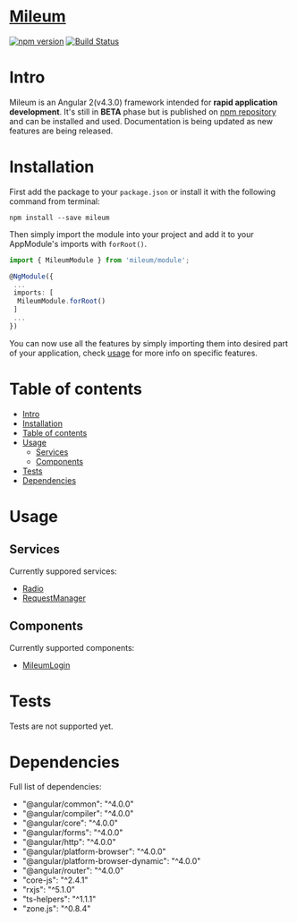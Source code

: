 # [Mileum](https://github.com/CodeMileu/mileum)

[![npm version](https://badge.fury.io/js/mileum.svg)](https://badge.fury.io/js/mileum)
[![Build Status](https://travis-ci.org/CodeMileu/mileum.svg?branch=master)](https://travis-ci.org/CodeMileu/mileum)

Intro
=====

Mileum is an Angular 2(v4.3.0) framework intended for **rapid application development**. It's still in **BETA** phase but is published on [npm repository](https://badge.fury.io/js/mileum) and can be installed and used. Documentation is being updated as new features are being released.

Installation
============

First add the package to your `package.json` or install it with the following command from terminal:

`npm install --save mileum`

Then simply import the module into your project and add it to your AppModule's imports with `forRoot()`.

```Typescript
import { MileumModule } from 'mileum/module';

@NgModule({
 ...
 imports: [
  MileumModule.forRoot()
 ]
 ...
})
```

You can now use all the features by simply importing them into desired part of your application, check [usage](#usage) for more info on specific features.

Table of contents
=================

  * [Intro](#intro)
  * [Installation](#installation)
  * [Table of contents](#table-of-contents)
  * [Usage](#usage)
    * [Services](#services)
    * [Components](#components)
  * [Tests](#tests)
  * [Dependencies](#dependencies)

Usage
=====

Services
--------
 
 Currently suppored services:
 - [Radio](https://github.com/CodeMileu/mileum/tree/master/src/services/radio)
 - [RequestManager](https://github.com/CodeMileu/mileum/tree/master/src/services/request-manager)

Components
----------

 Currently supported components:
 - [MileumLogin](https://github.com/CodeMileu/mileum/tree/master/src/components/mileum-login)

Tests
=====

 Tests are not supported yet.

Dependencies
============

 Full list of dependencies:
 - "@angular/common": "^4.0.0"
 - "@angular/compiler": "^4.0.0"
 - "@angular/core": "^4.0.0"
 - "@angular/forms": "^4.0.0"
 - "@angular/http": "^4.0.0"
 - "@angular/platform-browser": "^4.0.0"
 - "@angular/platform-browser-dynamic": "^4.0.0"
 - "@angular/router": "^4.0.0"
 - "core-js": "^2.4.1"
 - "rxjs": "^5.1.0"
 - "ts-helpers": "^1.1.1"
 - "zone.js": "^0.8.4"
